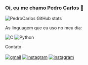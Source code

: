 ### Oi, eu me chamo Pedro Carlos 👋

![PedroCarlos GitHub stats](https://github-readme-stats.vercel.app/api?username=PedroCarlos30&show_icons=true&theme=radical)

As linguagem que eu uso no meu dia:

![C](https://img.shields.io/badge/C-00599C?style=for-the-badge&logo=c&logoColor=white)
![Python](https://img.shields.io/badge/Python-14354C?style=for-the-badge&logo=python&logoColor=white)


Contato<br/><br/>
[![gmail](https://img.shields.io/badge/Gmail-D14836?style=for-the-badge&logo=gmail&logoColor=white)](pedrocarloslp@gmail.com)
[![instagram](https://img.shields.io/badge/Instagram-E4405F?style=for-the-badge&logo=instagram&logoColor=white)](pedrocarlos_07)
[![instagram](https://img.shields.io/badge/LinkedIn-0077B5?style=for-the-badge&logo=linkedin&logoColor=white)](https://www.linkedin.com/in/pedro-carlos-lima-paiva-110095220/)
